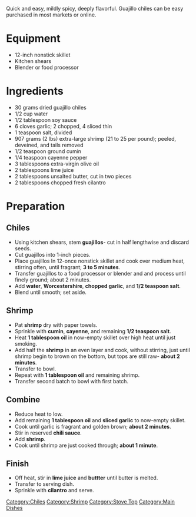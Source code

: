 Quick and easy, mildly spicy, deeply flavorful. Guajillo chiles can be
easy purchased in most markets or online.

# Equipment

-   12-inch nonstick skillet
-   Kitchen shears
-   Blender or food processor

# Ingredients

-   30 grams dried guajillo chiles
-   1/2 cup water
-   1/2 tablespoon soy sauce
-   6 cloves garlic; 2 chopped, 4 sliced thin
-   1 teaspoon salt, divided
-   907 grams (2 lbs) extra-large shrimp (21 to 25 per pound); peeled,
    deveined, and tails removed
-   1/2 teaspoon ground cumin
-   1/4 teaspoon cayenne pepper
-   3 tablespoons extra-virgin olive oil
-   2 tablespoons lime juice
-   2 tablespoons unsalted butter, cut in two pieces
-   2 tablespoons chopped fresh cilantro

# Preparation

## Chiles

-   Using kitchen shears, stem **guajillos**- cut in half lengthwise and
    discard seeds.
-   Cut guajillos into 1-inch pieces.
-   Place guajillos In 12-once nonstick skillet and cook over medium
    heat, stirring often, until fragrant; **3 to 5 minutes**.
-   Transfer guajillos to a food processor or blender and and process
    until finely ground; about 2 minutes.
-   Add **water**, **Worcestershire**, **chopped garlic**, and **1/2
    teaspoon salt**.
-   Blend until smooth; set aside.

## Shrimp

-   Pat **shrimp** dry with paper towels.
-   Sprinkle with **cumin**, **cayenne**, and remaining **1/2 teaspoon
    salt**.
-   Heat **1 tablespoon oil** in now-empty skillet over high heat until
    just smoking.
-   Add half the **shrimp** in an even layer and cook, without stirring,
    just until shrimp begin to brown on the bottom, but tops are still
    raw- **about 2 minutes**.
-   Transfer to bowl.
-   Repeat with **1 tablespoon oil** and remaining shrimp.
-   Transfer second batch to bowl with first batch.

## Combine

-   Reduce heat to low.
-   Add remaining **1 tablespoon oil** and **sliced garlic** to
    now-empty skillet.
-   Cook until garlic is fragrant and golden brown; **about 2 minutes**.
-   Stir in reserved **chili sauce**.
-   Add **shrimp**.
-   Cook until shrimp are just cooked through; **about 1 minute**.

## Finish

-   Off heat, stir in **lime juice** and **buttter** until butter is
    melted.
-   Transfer to serving dish.
-   Sprinkle with **cilantro** and serve.

[Category:Chiles](Category:Chiles "wikilink")
[Category:Shrimp](Category:Shrimp "wikilink") [Category:Stove
Top](Category:Stove_Top "wikilink") [Category:Main
Dishes](Category:Main_Dishes "wikilink")